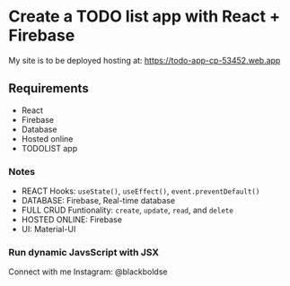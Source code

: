 # Create a TODO list app with React + Firebase

My site is to be deployed hosting at: https://todo-app-cp-53452.web.app

## Requirements

- React
- Firebase
- Database
- Hosted online
- TODOLIST app

### Notes

- REACT Hooks: `useState()`, `useEffect()`, `event.preventDefault()`
- DATABASE: Firebase, Real-time database
- FULL CRUD Funtionality: `create`, `update`, `read`, and `delete`
- HOSTED ONLINE: Firebase
- UI: Material-UI

### Run dynamic JavsScript with JSX

Connect with me Instagram:
@blackboldse
